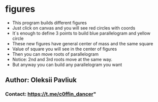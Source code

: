 # figures
* This program builds different figures
* Just click on canvas and you will see red circles with coords
* It`s enough to define 3 points to build blue parallelogram and yellow circle
* These new figures have general center of mass and the same square
* Value of square you will see in the center of figures
* Then you can move roots of parallelogram
* Notice: 2nd and 3rd roots move at the same way.
* But anyway you can build any parallelogram you want
## Author: Oleksii Pavliuk
### Contact: https://t.me/c0ffin_dancer"
